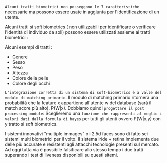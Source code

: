 `Alcuni tratti biometrici non posseggono le 7 caratteristiche` necessarie ma possono essere usate in aggiunta per l'identificazione di un utente. 

Alcuni tratti si soft biometrics ( non utilizzabili per identificare o verificare l'identità di individuo da soli) possono essere utilizzati assieme ai tratti biometrici :

Alcuni esempi di tratti :
- Genere
- Sesso
- Peso
- Altezza
- Colore della pelle
- Colore degli occhi

`L'integrazione corretta di un sistema di soft-biometrics è a valle del modulo di matching primario`.
Il modulo di matching primario ritornerà una probabilità che la feature x appartiene all'utente w del database (sarà il match score più alto). P(W|x).
Dobbiamo quindi `progettare il post processing module`:
Sceglieremo una `funzione che rappresenti al meglio i valori dati dalla formula di bayes` per tutti gli utenti ovvero P(W|x,y) con y tratto si soft biometrics.

I sistemi innovativi "multiple immages" o i 2.5d faces sono di fatto sei sistemi multi biometrici per il volto.
Il sistema iride + retina implementa due delle più accurate e resistenti agli attacchi tecnologie presenti sul mercato. Ad oggi tutta via è possibile falsificare allo stesso tempo i due tratti superando i test di liveness disponibili su questi sitemi.